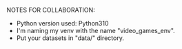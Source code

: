 NOTES FOR COLLABORATION:

- Python version used: Python310
- I'm naming my venv with the name "video_games_env".
- Put your datasets in "data/" directory.
